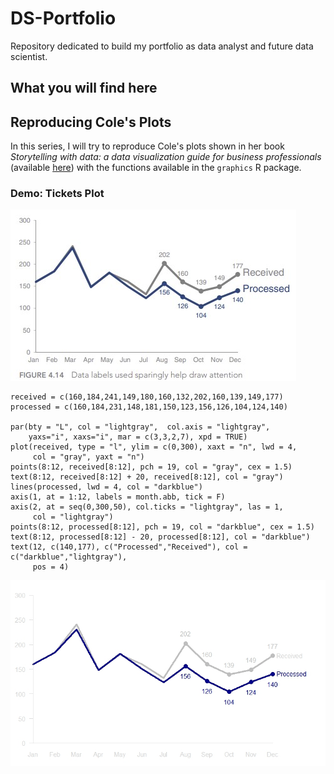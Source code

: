 # DS-Portfolio
Repository dedicated to build my portfolio as data analyst and future data scientist.

## What you will find here


## Reproducing Cole's Plots

In this series, I will try to reproduce Cole's plots shown in her book *Storytelling with data: a data visualization guide for business professionals* (available [here](https://www.amazon.com.mx/Storytelling-Data-Visualization-Business-Professionals/dp/1119002257)) with the functions available in the `graphics` R package.

### Demo: Tickets Plot

![Cole's Version](/Image/ticket-cole-version.jpg "Cole's Ticket Plot Version")
```
received = c(160,184,241,149,180,160,132,202,160,139,149,177)
processed = c(160,184,231,148,181,150,123,156,126,104,124,140)

par(bty = "L", col = "lightgray",  col.axis = "lightgray",
    yaxs="i", xaxs="i", mar = c(3,3,2,7), xpd = TRUE)
plot(received, type = "l", ylim = c(0,300), xaxt = "n", lwd = 4, 
     col = "gray", yaxt = "n")
points(8:12, received[8:12], pch = 19, col = "gray", cex = 1.5)
text(8:12, received[8:12] + 20, received[8:12], col = "gray")
lines(processed, lwd = 4, col = "darkblue")
axis(1, at = 1:12, labels = month.abb, tick = F)
axis(2, at = seq(0,300,50), col.ticks = "lightgray", las = 1,
     col = "lightgray")
points(8:12, processed[8:12], pch = 19, col = "darkblue", cex = 1.5)
text(8:12, processed[8:12] - 20, processed[8:12], col = "darkblue")
text(12, c(140,177), c("Processed","Received"), col = c("darkblue","lightgray"),
     pos = 4)
```
![My Version](/Image/ticket-my-version.jpeg "My R Version")
